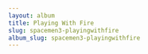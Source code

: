 ```yaml
---
layout: album
title: Playing With Fire
slug: spacemen3-playingwithfire
album_slug: spacemen3-playingwithfire
---
```

